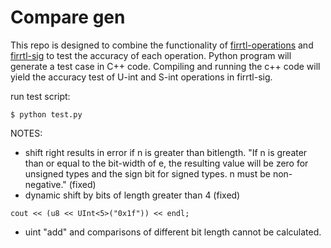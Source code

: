 Compare gen
=================
This repo is designed to combine the functionality of [firrtl-operations](https://github.com/ucsc-vama/firrtl-operations/tree/main) and [firrtl-sig](https://github.com/ucsc-vama/firrtl-sig) to test the accuracy of each operation. Python program will generate a test case in C++ code. Compiling and running the c++ code will yield the accuracy test of U-int and S-int operations in firrtl-sig.

run test script:

    $ python test.py

NOTES:

* shift right results in error if n is greater than bitlength. "If n is greater than or
equal to the bit-width of e, the resulting value will be zero for unsigned types and the sign
bit for signed types. n must be non-negative." (fixed)
* dynamic shift by bits of length greater than 4 (fixed)
>>>
    cout << (u8 << UInt<5>("0x1f")) << endl;
>>>
* uint "add" and comparisons of different bit length cannot be calculated.